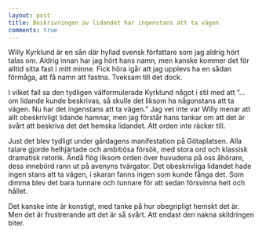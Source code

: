 ```yaml
---
layout: post
title: Beskrivningen av lidandet har ingenstans att ta vägen
comments: true
---
```


Willy Kyrklund är en sån där hyllad svensk författare som jag aldrig hört talas om.  Aldrig innan har jag hört hans namn, men kanske kommer det för alltid sitta fast i mitt minne. Fick höra igår att jag upplevs ha en sådan förmåga, att få namn att fastna. Tveksam till det dock. 

I vilket fall sa den tydligen välformulerade Kyrklund något i stil med att ”… om lidande kunde beskrivas, så skulle det liksom ha någonstans att ta vägen. Nu har det ingenstans att ta vägen.” Jag vet inte var Willy menar att allt obeskrivligt lidande hamnar, men jag förstår hans tankar om att det är svårt att beskriva det det hemska lidandet. Att orden inte räcker till.

Just det blev tydligt under gårdagens manifestation på Götaplatsen. Alla talare gjorde helhjärtade och ambitiösa försök, med stora ord och klassisk dramatisk retorik. Ändå flög liksom orden över huvudena på oss åhörare, dess innebörd rann ut på avenyns tvärgator. Det obeskrivliga lidandet hade ingen stans att ta vägen, i skaran fanns ingen som kunde fånga det. Som dimma blev det bara tunnare och tunnare för att sedan försvinna helt och hållet.  

Det kanske inte är konstigt, med tanke på hur obegripligt hemskt det är. Men det är frustrerande att det är så svårt. Att endast den nakna skildringen biter.
